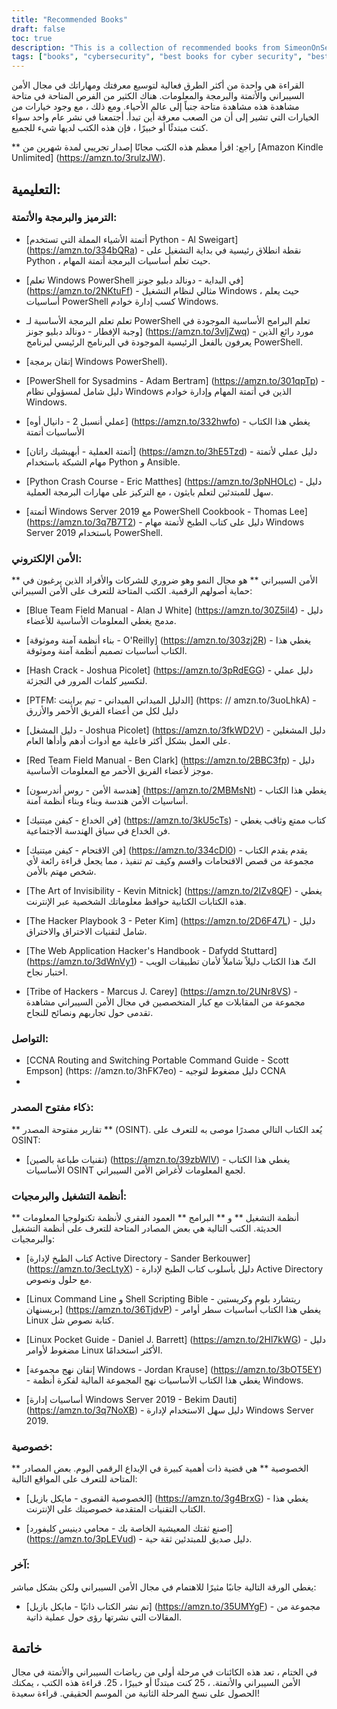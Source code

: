 ```yaml
---
title: "Recommended Books"
draft: false
toc: true
description: "This is a collection of recommended books from SimeonOnSecurity. The books cover various topics including coding and scripting automation, cybersecurity, networking, open-source intelligence, operating systems and software, privacy, and other related subjects. With a two-month trial of Amazon Kindle Unlimited, you can read most of these books for free. This collection offers a range of books for both beginners and experts, with titles such as Python Crash Course and The Art of Deception. Whether you're looking to improve your coding skills or build a better understanding of cybersecurity, this collection has something for everyone."
tags: ["books", "cybersecurity", "best books for cyber security", "best books for automation", "automation books", "cybersecurity book recommendations", "cybersecurity for dummies", "Coding and Scripting", "Automation", "Windows PowerShell", "Sysadmins", "Ansible", "Network Automation", "Python", "Windows Server 2019", "Blue Team", "Building Secure and Reliable Systems", "Hash Crack", "PTFM", "Purple Team Field Manual", "Operator Handbook", "Red Team Field Manual", "Security Engineering", "The Art of Deception", "The Art of Intrusion", "The Art of Invisibility", "The Hacker Playbook", "The Web Application Hacker's Handbook", "Tribe of Hackers", "Networking", "Open-Source Intelligence", "Operating Systems", "Software", "Privacy", "Extreme Privacy", "Make Your Own Living Trust", "Other", "This Book Was Self-Published"]
---
```


 القراءة هي واحدة من أكثر الطرق فعالية لتوسيع معرفتك ومهاراتك في مجال الأمن السيبراني والأتمتة والبرمجة والمعلومات. هناك الكثير من الفرص المتاحة في متاحة مشاهدة هذه مشاهدة متاحة جنباً إلى عالم الأحياء. ومع ذلك ، مع وجود خيارات من الخيارات التي تشير إلى أن من الصعب معرفة أين تبدأ. أجتمعنا في نشر عام واحد سواء كنت مبتدئًا أو خبيرًا ، فإن هذه الكتب لديها شيء للجميع.  ** راجع: اقرأ معظم هذه الكتب مجانًا إصدار تجريبي لمدة شهرين من [Amazon Kindle Unlimited] (https://amzn.to/3rulzJW).  ## التعليمية: ### الترميز والبرمجة والأتمتة:  - [أتمتة الأشياء المملة التي تستخدم Python - Al Sweigart] (https://amzn.to/334bQRa) - نقطة انطلاق رئيسية في بداية التشغيل على Python ، حيث تعلم أساسيات البرمجة أتمتة المهام.  - [تعلم Windows PowerShell في البداية - دونالد دبليو جونز] (https://amzn.to/2NKtuFf) - مثالي لنظام التشغيل Windows ، حيث يعلم أساسيات PowerShell كسب إدارة خوادم Windows.  - تعلم تعلم البرمجة الأساسية لـ PowerShell تعلم البرامج الأساسية الموجودة في وجبة الإفطار - دونالد دبليو جونز] (https://amzn.to/3vljZwq) - مورد رائع الذين يعرفون بالفعل الرئيسية الموجودة في البرنامج الرئيسي لبرنامج PowerShell.  - [إتقان برمجة Windows PowerShell).  - [PowerShell for Sysadmins - Adam Bertram] (https://amzn.to/301qpTp) - دليل شامل لمسؤولي نظام Windows الذين في أتمتة المهام وإدارة خوادم Windows.  - [عملي أنسبل 2 - دانيال أوه] (https://amzn.to/332hwfo) - يغطي هذا الكتاب الأساسيات أتمتة  - [أتمتة العملية - أبهيشيك راتان] (https://amzn.to/3hE5Tzd) - دليل عملي لأتمتة مهام الشبكة باستخدام Python و Ansible.  - [Python Crash Course - Eric Matthes] (https://amzn.to/3pNHOLc) - دليل سهل للمبتدئين لتعلم بايثون ، مع التركيز على مهارات البرمجة العملية.  - [أتمتة Windows Server 2019 مع PowerShell Cookbook - Thomas Lee] (https://amzn.to/3q7B7T2) - دليل على كتاب الطبخ لأتمتة مهام Windows Server 2019 باستخدام PowerShell.  ### الأمن الإلكتروني:  ** الأمن السيبراني ** هو مجال النمو وهو ضروري للشركات والأفراد الذين يرغبون في حماية أصولهم الرقمية. الكتب المتاحة للتعرف على الأمن السيبراني:  - [Blue Team Field Manual - Alan J White] (https://amzn.to/30Z5il4) - دليل مدمج يغطي المعلومات الأساسية للأعضاء.  - [بناء أنظمة آمنة وموثوقة - O'Reilly] (https://amzn.to/303zj2R) - يغطي هذا الكتاب أساسيات تصميم أنظمة آمنة وموثوقة.  - [Hash Crack - Joshua Picolet] (https://amzn.to/3pRdEGG) - دليل عملي لتكسير كلمات المرور في التجزئة.  - [PTFM: الدليل الميداني الميداني - تيم براينت] (https: // amzn.to/3uoLhkA) - دليل لكل من أعضاء الفريق الأحمر والأزرق  - [دليل المشغل - Joshua Picolet] (https://amzn.to/3fkWD2V) - دليل المشغلين على العمل بشكل أكثر فاعلية مع أدوات أدهم وأدأها العام.  - [Red Team Field Manual - Ben Clark] (https://amzn.to/2BBC3fp) - دليل موجز لأعضاء الفريق الأحمر مع المعلومات الأساسية.  - [هندسة الأمن - روس أندرسون] (https://amzn.to/2MBMsNt) - يغطي هذا الكتاب أساسيات الأمن هندسة وبناء وبناء أنظمة آمنة.  - [فن الخداع - كيفن ميتنيك] (https://amzn.to/3kU5cTs) - كتاب ممتع وثاقب يغطي فن الخداع في سياق الهندسة الاجتماعية.  - [فن الاقتحام - كيفن ميتنيك] (https://amzn.to/334cDl0) - يقدم يقدم الكتاب مجموعة من قصص الاقتحامات واقسم وكيف تم تنفيذ ، مما يجعل قراءة رائعة لأي شخص مهتم بالأمن.  - [The Art of Invisibility - Kevin Mitnick] (https://amzn.to/2IZv8QF) - يغطي هذه الكتابات الكتابية حوافظ معلوماتك الشخصية عبر الإنترنت.  - [The Hacker Playbook 3 - Peter Kim] (https://amzn.to/2D6F47L) - دليل شامل لتقنيات الاختراق والاختراق.  - [The Web Application Hacker's Handbook - Dafydd Stuttard] (https://amzn.to/3dWnVy1) - الثّ هذا الكتاب دليلاً شاملاً لأمان تطبيقات الويب اختبار نجاح.  - [Tribe of Hackers - Marcus J. Carey] (https://amzn.to/2UNr8VS) - مجموعة من المقابلات مع كبار المتخصصين في مجال الأمن السيبراني مشاهدة تقدمى حول تجاربهم ونصائح للنجاح.  ### التواصل:  - [CCNA Routing and Switching Portable Command Guide - Scott Empson] (https: //amzn.to/3hFK7eo) - دليل مضغوط لتوجيه CCNA - ### ذكاء مفتوح المصدر:  ** تقارير مفتوحة المصدر ** (OSINT). يُعد الكتاب التالي مصدرًا موصى به للتعرف على OSINT:  - [تقنيات طباعة بالصين) (https://amzn.to/39zbWlV) - يغطي هذا الكتاب الأساسيات OSINT لجمع المعلومات لأغراض الأمن السيبراني.  ### أنظمة التشغيل والبرمجيات:  ** أنظمة التشغيل ** و ** البرامج ** العمود الفقري لأنظمة تكنولوجيا المعلومات الحديثة. الكتب التالية هي بعض المصادر المتاحة للتعرف على أنظمة التشغيل والبرمجيات:  - [كتاب الطبخ لإدارة Active Directory - Sander Berkouwer] (https://amzn.to/3ecLtyX) - دليل بأسلوب كتاب الطبخ لإدارة Active Directory مع حلول ونصوص.  - [Linux Command Line و Shell Scripting Bible - ريتشارد بلوم وكريستين بريسنهان] (https://amzn.to/36TjdvP) - يغطي هذا الكتاب أساسيات سطر أوامر Linux كتابة نصوص شل.  - [Linux Pocket Guide - Daniel J. Barrett] (https://amzn.to/2Hl7kWG) - دليل مضغوط لأوامر Linux الأكثر استخدامًا.  - [إتقان نهج مجموعة Windows - Jordan Krause] (https://amzn.to/3bOT5EY) - يغطي هذا الكتاب الأساسيات نهج المجموعة المالية لفكرة أنظمة Windows.  - [أساسيات إدارة Windows Server 2019 - Bekim Dauti] (https://amzn.to/3q7NoXB) - دليل سهل الاستخدام لإدارة Windows Server 2019. ### خصوصية:  ** الخصوصية ** هي قضية ذات أهمية كبيرة في الإبداع الرقمي اليوم. بعض المصادر المتاحة للتعرف على المواقع التالية:  - [الخصوصية القصوى - مايكل بازيل] (https://amzn.to/3g4BrxG) - يغطي هذا الكتاب التقنيات المتقدمة خصوصيتك على الإنترنت.  - [اصنع ثقتك المعيشية الخاصة بك - محامي دينيس كليفورد] (https://amzn.to/3pLEVud) - دليل صديق للمبتدئين ثقة حية.  ### آخر:  يغطي الورقة التالية جانبًا مثيرًا للاهتمام في مجال الأمن السيبراني ولكن بشكل مباشر:  - [تم نشر الكتاب ذاتيًا - مايكل بازيل] (https://amzn.to/35UMYgF) - مجموعة من المقالات التي نشرتها رؤى حول عملية ذاتية.  ## خاتمة  في الختام ، تعد هذه الكائنات في مرحلة أولى من رياضات السيبراني والأتمتة في مجال الأمن السيبراني والأتمتة. ، 25 كنت مبتدئًا أو خبيرًا ، 25. قراءة هذه الكتب ، يمكنك الحصول على نسخ المرحلة الثانية من الموسم الحقيقي. قراءة سعيدة!